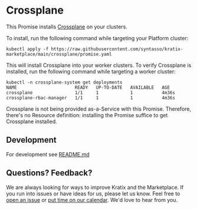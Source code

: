 # Crossplane

This Promise installs [Crossplane](https://www.crossplane.io/) on your clusters.

To install, run the following command while targeting your Platform cluster:

```
kubectl apply -f https://raw.githubusercontent.com/syntasso/kratix-marketplace/main/crossplane/promise.yaml
```

This will install Crossplane into your worker clusters. To verify Crossplane is installed,
run the following command while targeting a worker cluster:

```
kubectl -n crossplane-system get deployments
NAME                      READY   UP-TO-DATE   AVAILABLE   AGE
crossplane                1/1     1            1           4m36s
crossplane-rbac-manager   1/1     1            1           4m36s
```

Crossplane is not being provided as-a-Service with this Promise. Therefore, there's
no Resource definition: installing the Promise suffice to get Crossplane installed.

## Development

For development see [README.md](./internal/README.md)

## Questions? Feedback?

We are always looking for ways to improve Kratix and the Marketplace. If you run into issues or have ideas for us, please let us know. Feel free to [open an issue](https://github.com/syntasso/kratix-marketplace/issues/new/choose) or [put time on our calendar](https://www.syntasso.io/contact-us). We'd love to hear from you.
